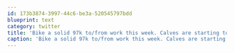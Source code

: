 ```yaml
---
id: 173b3874-3997-44c6-be3a-520545797bdd
blueprint: text
category: twitter
title: 'Bike a solid 97k to/from work this week. Calves are starting to take shape.'
caption: 'Bike a solid 97k to/from work this week. Calves are starting to take shape.'
---
```

